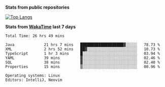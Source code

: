 **Stats from public repositories**  

[![Top Langs](https://github-readme-stats.vercel.app/api/top-langs/?username=hyoghurt&layout=compact&exclude_repo=multiserver,docker_compose&langs_count=6)](https://github.com/anuraghazra/github-readme-stats)

**Stats from [WakaTime](https://wakatime.com) last 7 days**  
<!--START_SECTION:waka-->

```text
Total Time: 26 hrs 49 mins

Java             21 hrs 7 mins   ███████████████████▓░░░░░   78.73 %
XML              2 hrs 52 mins   ██▓░░░░░░░░░░░░░░░░░░░░░░   10.73 %
TypeScript       1 hr 3 mins     █░░░░░░░░░░░░░░░░░░░░░░░░   03.94 %
YAML             39 mins         ▓░░░░░░░░░░░░░░░░░░░░░░░░   02.46 %
SQL              38 mins         ▓░░░░░░░░░░░░░░░░░░░░░░░░   02.40 %
Properties       15 mins         ▒░░░░░░░░░░░░░░░░░░░░░░░░   00.96 %

Operating systems: Linux
Editors: IntelliJ, Neovim
```

<!--END_SECTION:waka-->
